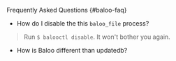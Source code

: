 Frequently Asked Questions {#baloo-faq}


* How do I disable the this `baloo_file` process?
> Run `$ balooctl disable`. It won't bother you again.

* How is Baloo different than updatedb?
>

